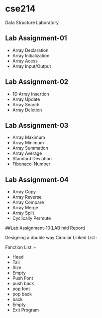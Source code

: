 # cse214
Data Structure Laboratory

## Lab Assignment-01

   * Array Declaration
   * Array Initialization
   * Array Acess
   * Array Input/Output

## Lab Assignment-02

   * 1D Array Insertion
   * Array Update
   * Array Search
   * Array Deletion

## Lab Assignment-03

   * Array Maximum
   * Array Minimum
   * Array Summation
   * Array Average
   * Standard Deviation
   * Fibonacci Number

## Lab Assignment-04

* Array Copy
* Array Reverse
* Array Compare
* Array Merge
* Array Spilt
* Cyclically Permute

##Lab Assignment-10(LAB mid Report)

Designing a double way Circular Linked List :

Fanction List :-
 * Head
 * Tail
 * Size
 * Empty
 * Push Font
 * push back
 * pop font
 * pop back
 * back
 * Empty
 * Exit Program

